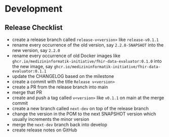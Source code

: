 # Development

## Release Checklist

* create a release branch called `release-v<version>` like `release-v0.1.1`
* rename every occurrence of the old version, say `2.2.0-SNAPSHOT` into the new version, say `2.2.0`
* rename every occurrence of old Docker images like `ghcr.io/medizininformatik-initiative/fhir-data-evaluator:0.1.0` 
into the new image, say `ghcr.io/medizininformatik-initiative/fhir-data-evaluator:0.1.1`
* update the CHANGELOG based on the milestone
* create a commit with the title `Release v<version>`
* create a PR from the release branch into main
* merge that PR
* create and push a tag called `v<version>` like `v0.1.1` on main at the merge commit
* create a new branch called `next-dev` on top of the release branch
* change the version in the POM to the next SNAPSHOT version which usually increments the minor version
* merge the `next-dev` branch back into develop
* create release notes on GitHub
